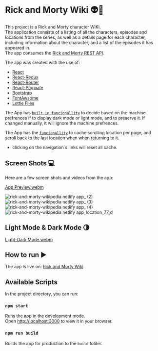 # Rick and Morty Wiki 👽🧪

This project is a Rick and Morty character WiKi.\
The application consists of a listing of all the characters, episodes and locations from the series, as well as a details page for each character, including information about the character, and a list of the episodes it has appeared in.\
The app consumes the [Rick and Morty REST API](https://rickandmortyapi.com/).

The app was created with the use of:

- [React](https://reactjs.org/)
- [React-Redux](https://react-redux.js.org/)
- [React-Router](https://reactrouter.com/)
- [React-Paginate](https://www.npmjs.com/package/react-paginate)
- [Bootstrap](https://getbootstrap.com/)
- [FontAwsome](https://fontawesome.com/)
- [Lottie Files](https://lottiefiles.com/)


The App has [`built in funcionallity`](src/hooks/useDarkModePrefrences.js) to decide based on the machine prefrences if to display dark mode or light mode, and to preserve it.
If changed manually, it will ignore the machine prefrences.

The App has the [`funcionallity`](src/hooks/useScrollCache.js) to cache scrolling location per page, and scroll back to the last location when when returning to it.
* clicking on the navigation`s links will reset all cache. 

## Screen Shots 💻

Here are a few screen shots and videos from the app:

[App Preview.webm](https://user-images.githubusercontent.com/97041347/183472003-97ced014-8111-452e-94ae-b85d22ebe7da.webm)

![rick-and-morty-wikipedia netlify app_ (2)](https://user-images.githubusercontent.com/97041347/183468690-9306ca65-5c66-48a4-ba07-1ade509167c1.png)
![rick-and-morty-wikipedia netlify app_ (3)](https://user-images.githubusercontent.com/97041347/183468694-959535b0-12a4-45ad-abdc-7b6e51c27958.png)
![rick-and-morty-wikipedia netlify app_ (4)](https://user-images.githubusercontent.com/97041347/183468697-83b2157e-6b08-40ce-836c-accfea3b65bd.png)
![rick-and-morty-wikipedia netlify app_location_77_d](https://user-images.githubusercontent.com/97041347/183468670-82cc6dbe-5d2e-4edc-b47c-f9da3ecf3635.png)

## Light Mode & Dark Mode 🌗

[Light-Dark Mode.webm](https://user-images.githubusercontent.com/97041347/183472454-1f14de10-3412-45ad-b9b7-561c4efd8591.webm)

## How to run ▶️

The app is live on: [Rick and Morty Wiki](https://rick-and-morty-wikipedia.netlify.app/)

## Available Scripts

In the project directory, you can run:

### `npm start`

Runs the app in the development mode.\
Open [http://localhost:3000](http://localhost:3000) to view it in your browser.

### `npm run build`

Builds the app for production to the `build` folder.


